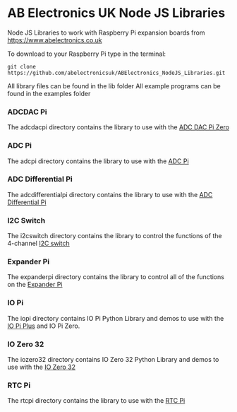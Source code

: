 AB Electronics UK Node JS Libraries
=====

Node JS Libraries to work with Raspberry Pi expansion boards from https://www.abelectronics.co.uk

To download to your Raspberry Pi type in the terminal: 

```
git clone https://github.com/abelectronicsuk/ABElectronics_NodeJS_Libraries.git
```

All library files can be found in the lib folder
All example programs can be found in the examples folder

### ADCDAC Pi
The adcdacpi directory contains the library to use with the [ADC DAC Pi Zero](https://www.abelectronics.co.uk/p/74/adc-dac-pi-zero-raspberry-pi-adc-and-dac-expansion-board)
### ADC Pi 
The adcpi directory contains the library to use with the [ADC Pi](https://www.abelectronics.co.uk/p/69/adc-pi-raspberry-pi-analogue-to-digital-converter) 
### ADC Differential Pi
The adcdifferentialpi directory contains the library to use with the [ADC Differential Pi](https://www.abelectronics.co.uk/p/65/adc-differential-pi-raspberry-pi-analogue-to-digital-converter)
### I2C Switch  
The i2cswitch directory contains the library to control the functions of the 4-channel [I2C switch](https://www.abelectronics.co.uk/p/84/i2c-switch "I2C Switch")    
### Expander Pi
The expanderpi directory contains the library to control all of the functions on the [Expander Pi](https://www.abelectronics.co.uk/p/50/expander-pi "Expander Pi")
### IO Pi
The iopi directory contains IO Pi Python Library and demos to use with the [IO Pi Plus](https://www.abelectronics.co.uk/p/54/io-pi-plus) and IO Pi Zero.  
### IO Zero 32
The iozero32 directory contains IO Zero 32 Python Library and demos to use with the [IO Zero 32](https://www.abelectronics.co.uk/p/86/io-zero-32)
### RTC Pi
The rtcpi directory contains the library to use with the [RTC Pi](https://www.abelectronics.co.uk/p/70/rtc-pi)  
